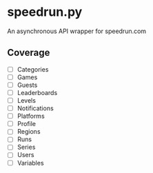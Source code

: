 # speedrun.py

An asynchronous API wrapper for speedrun.com

## Coverage

- [ ] Categories
- [ ] Games
- [ ] Guests
- [ ] Leaderboards
- [ ] Levels
- [ ] Notifications
- [ ] Platforms
- [ ] Profile
- [ ] Regions
- [ ] Runs
- [ ] Series
- [ ] Users
- [ ] Variables
